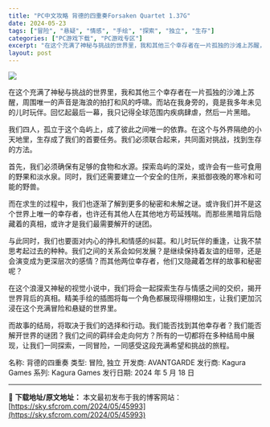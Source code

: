 ```yaml
---
title: "PC中文攻略 背德的四重奏Forsaken Quartet 1.37G"
date: 2024-05-23
tags: ["冒险", "悬疑", "情感", "手绘", "探索", "独立", "生存"]
categories: ["PC游戏下载", "PC游戏专区"]
excerpt: "在这个充满了神秘与挑战的世界里，我和其他三个幸存者在一片孤独的沙滩上苏醒，周围唯一的声音是海浪的拍打和风的呼啸。而站在我身旁的，竟是我多年未见的儿时玩伴。回忆起最后一幕，我只记得全球范围内疾病肆虐，然后一片黑暗。 我们四人，孤立于这个岛屿上，成了彼此之间唯一的依靠。在这个与外界隔绝的小天地里，生存成&hellip;"
layout: post
---
```


<img class="aligncenter" src="https://sky.sfcrom.com/wp-content/uploads/2024/05/5116f-Forsaken-Quartet-MAIN_Schinese.png" />

在这个充满了神秘与挑战的世界里，我和其他三个幸存者在一片孤独的沙滩上苏醒，周围唯一的声音是海浪的拍打和风的呼啸。而站在我身旁的，竟是我多年未见的儿时玩伴。回忆起最后一幕，我只记得全球范围内疾病肆虐，然后一片黑暗。

我们四人，孤立于这个岛屿上，成了彼此之间唯一的依靠。在这个与外界隔绝的小天地里，生存成了我们的首要任务。我们必须联合起来，共同面对挑战，找到生存的方法。

首先，我们必须确保有足够的食物和水源。探索岛屿的深处，或许会有一些可食用的野果和淡水泉。同时，我们还需要建立一个安全的住所，来抵御夜晚的寒冷和可能的野兽。

而在求生的过程中，我们也逐渐了解到更多的秘密和未解之谜。或许我们并不是这个世界上唯一的幸存者，也许还有其他人在其他地方苟延残喘。而那些黑暗背后隐藏着的真相，或许才是我们最需要解开的谜团。

与此同时，我们也要面对内心的挣扎和情感的纠葛。和儿时玩伴的重逢，让我不禁思考起过去的种种。我们之间的关系会如何发展？是继续保持着友谊的纽带，还是会演变成为更深层次的感情？而其他两位幸存者，他们又隐藏着怎样的故事和秘密呢？

在这个浪漫又神秘的视觉小说中，我们将会一起探索生存与情感之间的交织，揭开世界背后的真相。精美手绘的插图将每一个角色都展现得栩栩如生，让我们更加沉浸在这个充满冒险和悬疑的世界里。

而故事的结局，将取决于我们的选择和行动。我们能否找到其他幸存者？我们能否解开世界的谜团？我们之间的羁绊会走向何方？所有的一切都将在多种结局中展现，让我们一同探索，一同冒险，一同感受这段充满希望和挑战的旅程。

名称: 背德的四重奏
类型: 冒险, 独立
开发商: AVANTGARDE
发行商: Kagura Games
系列: Kagura Games
发行日期: 2024 年 5 月 18 日

---
📖 **下载地址/原文地址：** 本文最初发布于我的博客网站：[https://sky.sfcrom.com/2024/05/45993](https://sky.sfcrom.com/2024/05/45993)
